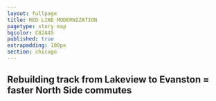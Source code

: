```yaml
---
layout: fullpage
title: RED LINE MODERNIZATION
pagetype: story map
bgcolor: C82A45
published: true
extrapadding: 100px
section: chicago
---
```


## Rebuilding track from Lakeview to Evanston = faster North Side commutes
